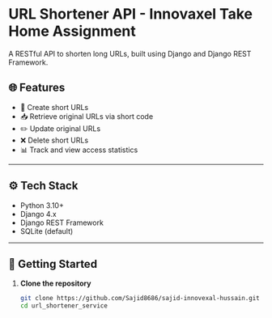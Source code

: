 # URL Shortener API - Innovaxel Take Home Assignment

A RESTful API to shorten long URLs, built using Django and Django REST Framework.

## 🌐 Features

- 🔗 Create short URLs
- 📥 Retrieve original URLs via short code
- ✏️ Update original URLs
- ❌ Delete short URLs
- 📊 Track and view access statistics

---

## ⚙️ Tech Stack

- Python 3.10+
- Django 4.x
- Django REST Framework
- SQLite (default)

---

## 🚀 Getting Started

1. **Clone the repository**  
   ```bash
   git clone https://github.com/Sajid8686/sajid-innovexal-hussain.git
   cd url_shortener_service
